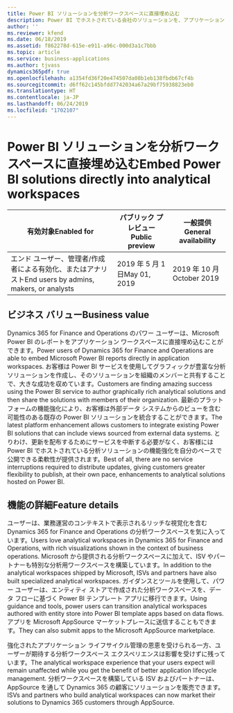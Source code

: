 ```yaml
---
title: Power BI ソリューションを分析ワークスペースに直接埋め込む
description: Power BI でホストされている会社のソリューションを、アプリケーション ワークスペースに直接埋め込みます
author: ''
ms.reviewer: kfend
ms.date: 06/18/2019
ms.assetid: f862278d-615e-e911-a96c-000d3a1c7bbb
ms.topic: article
ms.service: business-applications
ms.author: tjvass
dynamics365pdf: true
ms.openlocfilehash: a1354fd36f20e474507da08b1eb138fbdb67cf4b
ms.sourcegitcommit: d6ff62c145bfdd7742034a67a29bf75938823eb0
ms.translationtype: HT
ms.contentlocale: ja-JP
ms.lasthandoff: 06/24/2019
ms.locfileid: "1702107"
---
```

# <a name="embed-power-bi-solutions-directly-into-analytical-workspaces"></a><span data-ttu-id="395a6-103">Power BI ソリューションを分析ワークスペースに直接埋め込む</span><span class="sxs-lookup"><span data-stu-id="395a6-103">Embed Power BI solutions directly into analytical workspaces</span></span>


| <span data-ttu-id="395a6-104">有効対象</span><span class="sxs-lookup"><span data-stu-id="395a6-104">Enabled for</span></span>    |  <span data-ttu-id="395a6-105">パブリック プレビュー</span><span class="sxs-lookup"><span data-stu-id="395a6-105">Public preview</span></span> | <span data-ttu-id="395a6-106">一般提供</span><span class="sxs-lookup"><span data-stu-id="395a6-106">General availability</span></span> | 
| ---------- | ---------- |---------- |
|<span data-ttu-id="395a6-107">エンド ユーザー、管理者/作成者による有効化、またはアナリスト</span><span class="sxs-lookup"><span data-stu-id="395a6-107">End users by admins, makers, or analysts</span></span>|<span data-ttu-id="395a6-108">2019 年 5 月 1 日</span><span class="sxs-lookup"><span data-stu-id="395a6-108">May 01, 2019</span></span>| <span data-ttu-id="395a6-109">2019 年 10 月</span><span class="sxs-lookup"><span data-stu-id="395a6-109">October 2019</span></span>|


## <a name="business-value"></a><span data-ttu-id="395a6-110">ビジネス バリュー</span><span class="sxs-lookup"><span data-stu-id="395a6-110">Business value</span></span>
<!-- bv start -->
<span data-ttu-id="395a6-111">Dynamics 365 for Finance and Operations のパワー ユーザーは、Microsoft Power BI のレポートをアプリケーション ワークスペースに直接埋め込むことができます。</span><span class="sxs-lookup"><span data-stu-id="395a6-111">Power users of Dynamics 365 for Finance and Operations are able to embed Microsoft Power BI reports directly in application workspaces.</span></span> <span data-ttu-id="395a6-112">お客様は Power BI サービスを使用してグラフィックが豊富な分析ソリューションを作成し、そのソリューションを組織のメンバーと共有することで、大きな成功を収めています。</span><span class="sxs-lookup"><span data-stu-id="395a6-112">Customers are finding amazing success using the Power BI service to author graphically rich analytical solutions and then share the solutions with members of their organization.</span></span> <span data-ttu-id="395a6-113">最新のプラットフォームの機能強化により、お客様は外部データ システムからのビューを含む可能性のある既存の Power BI ソリューションを統合することができます。</span><span class="sxs-lookup"><span data-stu-id="395a6-113">The latest platform enhancement allows customers to integrate existing Power BI solutions that can include views sourced from external data systems.</span></span> <span data-ttu-id="395a6-114">とりわけ、更新を配布するためにサービスを中断する必要がなく、お客様には Power BI でホストされている分析ソリューションの機能強化を自分のペースで公開できる柔軟性が提供されます。</span><span class="sxs-lookup"><span data-stu-id="395a6-114">Best of all, there are no service interruptions required to distribute updates, giving customers greater flexibility to publish, at their own pace, enhancements to analytical solutions hosted on Power BI.</span></span>
<!-- bv end -->



## <a name="feature-details"></a><span data-ttu-id="395a6-115">機能の詳細</span><span class="sxs-lookup"><span data-stu-id="395a6-115">Feature details</span></span>
<!--feature detail start -->
<span data-ttu-id="395a6-116">ユーザーは、業務運営のコンテキストで表示されるリッチな視覚化を含む Dynamics 365 for Finance and Operations の分析ワークスペースを気に入っています。</span><span class="sxs-lookup"><span data-stu-id="395a6-116">Users love analytical workspaces in Dynamics 365 for Finance and Operations, with rich visualizations shown in the context of business operations.</span></span> <span data-ttu-id="395a6-117">Microsoft から提供される分析ワークスペースに加えて、ISV やパートナーも特別な分析用ワークスペースを構築しています。</span><span class="sxs-lookup"><span data-stu-id="395a6-117">In addition to the analytical workspaces shipped by Microsoft, ISVs and partners have also built specialized analytical workspaces.</span></span> <span data-ttu-id="395a6-118">ガイダンスとツールを使用して、パワー ユーザーは、エンティティ ストアで作成された分析ワークスペースを、データ フローに基づく Power BI テンプレート アプリに移行できます。</span><span class="sxs-lookup"><span data-stu-id="395a6-118">Using guidance and tools, power users can transition analytical workspaces authored with entity store into Power BI template apps based on data flows.</span></span> <span data-ttu-id="395a6-119">アプリを Microsoft AppSource マーケットプレースに送信することもできます。</span><span class="sxs-lookup"><span data-stu-id="395a6-119">They can also submit apps to the Microsoft AppSource marketplace.</span></span> 

<span data-ttu-id="395a6-120">強化されたアプリケーション ライフサイクル管理の恩恵を受けられる一方、ユーザーが期待する分析ワークスペース エクスペリエンスは影響を受けずに残っています。</span><span class="sxs-lookup"><span data-stu-id="395a6-120">The analytical workspace experience that your users expect will remain unaffected while you get the benefit of better application lifecycle management.</span></span> <span data-ttu-id="395a6-121">分析ワークスペースを構築している ISV およびパートナーは、AppSource を通して Dynamics 365 の顧客にソリューションを販売できます。</span><span class="sxs-lookup"><span data-stu-id="395a6-121">ISVs and partners who build analytical workspaces can now market their solutions to Dynamics 365 customers through AppSource.</span></span>
<!--feature detail end -->










